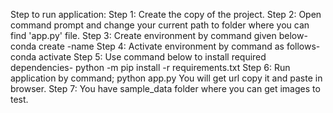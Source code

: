 Step to run application:
Step 1:	Create the copy of the project.
Step 2: Open command prompt and change your current path
to folder where you can find 'app.py' file.
Step 3: Create environment by command given below-
conda create -name <environment name>
Step 4: Activate environment by command as follows-
conda activate <environment name>
Step 5: Use command below to install required dependencies-
python -m pip install -r requirements.txt
Step 6: Run application by command;
python app.py
You will get url copy it and paste in browser.
Step 7: You have sample_data folder where you can get images to test.
